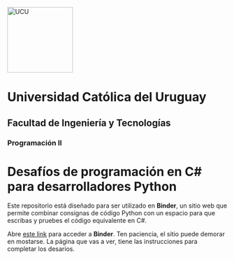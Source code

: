 <img alt="UCU" src="https://www.ucu.edu.uy/plantillas/images/logo_ucu.svg"
width="150"/>

# Universidad Católica del Uruguay

## Facultad de Ingeniería y Tecnologías

### Programación II

# Desafíos de programación en C# para desarrolladores Python

Este repositorio está diseñado para ser utilizado en **Binder**, un sitio web
que permite combinar consignas de código Python con un espacio para que escribas
y pruebes el código equivalente en C#.

Abre [este
link](https://mybinder.org/v2/gh/ucudal/PII_Desafios_Python_CSharp/main?urlpath=%2Fdoc%2Ftree%2Findex.ipynb)
para acceder a **Binder**. Ten paciencia, el sitio puede demorar en mostarse.
La página que vas a ver, tiene las instrucciones para completar los desaríos.
